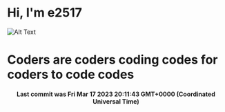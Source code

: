 # Hi, I'm e2517

![Alt Text](https://github.com/E2517/e2517/blob/master/images/background.gif)

# Coders are coders coding codes for coders to code codes

<h4 align="center">Last commit was Fri Mar 17 2023 20:11:43 GMT+0000 (Coordinated Universal Time)</h4>
